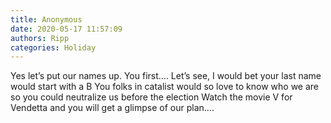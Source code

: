 ```yaml
---
title: Anonymous
date: 2020-05-17 11:57:09
authors: Ripp
categories: Holiday
---
```


 Yes let’s put our names up.   You first....
Let’s see, I would bet your last name would start with a B
You folks in catalist would so love to know who we are so you could neutralize us before the election
Watch the movie V for Vendetta and you will get a glimpse of our plan....
